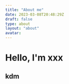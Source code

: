 ```yaml
---
title: "About me"
date: 2023-03-08T20:48:29Z
draft: false
type: about
layout: "about"
avatar: 
---
```


# Hello, I'm xxx
## kdm
<p style=" color:red ">
 </p>

